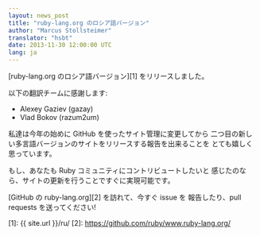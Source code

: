 ```yaml
---
layout: news_post
title: "ruby-lang.org のロシア語バージョン"
author: "Marcus Stollsteimer"
translator: "hsbt"
date: 2013-11-30 12:00:00 UTC
lang: ja
---
```


[ruby-lang.org のロシア語バージョン][1] をリリースしました。

以下の翻訳チームに感謝します:

 * Alexey Gaziev (gazay)
 * Vlad Bokov (razum2um)

私達は今年の始めに GitHub を使ったサイト管理に変更してから
二つ目の新しい多言語バージョンのサイトをリリースする報告を出来ることを
とても嬉しく思っています。

もし、あなたも Ruby コミュニティにコントリビュートしたいと
感じたのなら、サイトの更新を行うことですぐに実現可能です。

[GitHub の ruby-lang.org][2] を訪れて、今すぐ issue を
報告したり、pull requests を送ってください!

[1]: {{ site.url }}/ru/
[2]: https://github.com/ruby/www.ruby-lang.org/
